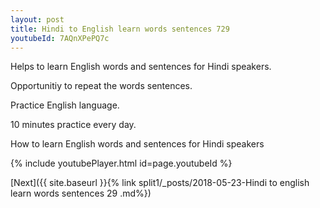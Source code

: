 ```yaml
---
layout: post
title: Hindi to English learn words sentences 729 
youtubeId: 7AQnXPePQ7c
---
```

 
 
Helps to learn English words and sentences for Hindi speakers.

Opportunitiy to repeat the words sentences. 

Practice English language. 
 
10 minutes practice every day. 
 
How to learn English words and sentences for Hindi speakers 
 
{% include youtubePlayer.html id=page.youtubeId %}
 
 
[Next]({{ site.baseurl }}{% link  split1/_posts/2018-05-23-Hindi to english learn words sentences 29 .md%})
 
